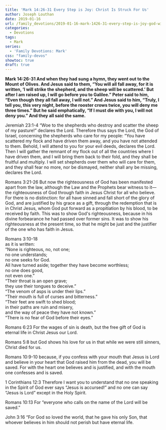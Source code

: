 ```yaml
---
title: 'Mark 14:26-31 Every Step is Joy: Christ Is Struck For Us'
author: Joseph Louthan
date: 2019-01-16
url: /family_devotions/2019-01-16-mark-1426-31-every-step-is-joy-god-will.md/
categories:
  - Devotions
tags:
  - Mark
series:
  - 'Family Devotions: Mark'
css: "family-devos"
showtoc: true
draft: true
---
```

**Mark 14:26-31 And when they had sung a hymn, they went out to the Mount of Olives. And Jesus said to them, “You will all fall away, for it is written, ‘I will strike the shepherd, and the sheep will be scattered.’ But after I am raised up, I will go before you to Galilee.” Peter said to him, “Even though they all fall away, I will not.” And Jesus said to him, “Truly, I tell you, this very night, before the rooster crows twice, you will deny me three times.” But he said emphatically, “If I must die with you, I will not deny you.” And they all said the same.**

Jeremiah 23:1-4 “Woe to the shepherds who destroy and scatter the sheep of my pasture!” declares the Lord. Therefore thus says the Lord, the God of Israel, concerning the shepherds who care for my people: “You have scattered my flock and have driven them away, and you have not attended to them. Behold, I will attend to you for your evil deeds, declares the Lord. Then I will gather the remnant of my flock out of all the countries where I have driven them, and I will bring them back to their fold, and they shall be fruitful and multiply. I will set shepherds over them who will care for them, and they shall fear no more, nor be dismayed, neither shall any be missing, declares the Lord.

Romans 3:21-26 But now the righteousness of God has been manifested apart from the law, although the Law and the Prophets bear witness to it— the righteousness of God through faith in Jesus Christ for all who believe. For there is no distinction: for all have sinned and fall short of the glory of God, and are justified by his grace as a gift, through the redemption that is in Christ Jesus, whom God put forward as a propitiation by his blood, to be received by faith. This was to show God's righteousness, because in his divine forbearance he had passed over former sins. It was to show his righteousness at the present time, so that he might be just and the justifier of the one who has faith in Jesus.

Romans 3:10-18  
as it is written:  
“None is righteous, no, not one;  
no one understands;  
no one seeks for God.  
All have turned aside; together they have become worthless;  
no one does good,  
not even one.”  
“Their throat is an open grave;  
they use their tongues to deceive.”  
“The venom of asps is under their lips.”  
“Their mouth is full of curses and bitterness.”  
“Their feet are swift to shed blood;  
in their paths are ruin and misery,  
and the way of peace they have not known.”  
“There is no fear of God before their eyes.”

Romans 6:23 For the wages of sin is death, but the free gift of God is eternal life in Christ Jesus our Lord.

Romans 5:8 but God shows his love for us in that while we were still sinners, Christ died for us.

Romans 10:9-10 because, if you confess with your mouth that Jesus is Lord and believe in your heart that God raised him from the dead, you will be saved. For with the heart one believes and is justified, and with the mouth one confesses and is saved.

1 Corinthians 12:3 Therefore I want you to understand that no one speaking in the Spirit of God ever says “Jesus is accursed!” and no one can say “Jesus is Lord” except in the Holy Spirit.

Romans 10:13 For “everyone who calls on the name of the Lord will be saved.”

John 3:16 “For God so loved the world, that he gave his only Son, that whoever believes in him should not perish but have eternal life.


